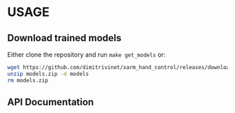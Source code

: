 # USAGE

## Download trained models

Either clone the repository and run `make get_models` or:

```bash
wget https://github.com/dimitrivinet/xarm_hand_control/releases/download/v1.0/models.zip
unzip models.zip -d models
rm models.zip
```

## API Documentation
